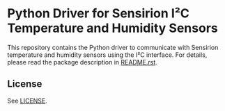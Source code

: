 # Python Driver for Sensirion I²C Temperature and Humidity Sensors

This repository contains the Python driver to communicate with Sensirion
temperature and humidity sensors using the I²C interface. For details, please
read the package description in [README.rst](README.rst).


## License

See [LICENSE](LICENSE).
